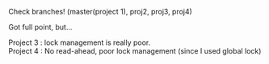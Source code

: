 Check branches! (master(project 1), proj2, proj3, proj4)

Got full point, but...  

Project 3 : lock management is really poor.  
Project 4 : No read-ahead, poor lock management (since I used global lock)
